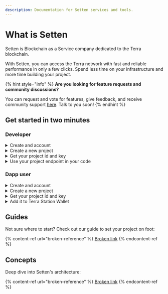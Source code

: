 ```yaml
---
description: Documentation for Setten services and tools.
---
```


# What is Setten

Setten is Blockchain as a Service company dedicated to the Terra blockchain.

With Setten, you can access the Terra network with fast and reliable performance in only a few clicks. Spend less time on your infrastructure and more time building your project.

{% hint style="info" %}
**Are you looking for feature requests and community discussions?**

You can request and vote for features, give feedback, and receive community support [here](https://github.com/orgs/setten-io/discussions). Talk to you soon!
{% endhint %}

## Get started in two minutes

### Developer

<details>

<summary>Create and account</summary>

1. Log in with Github or register on our [app](https://app.setten.io/login).

</details>

<details>

<summary>Create a new project</summary>

1. On the [Projects](https://app.setten.io/projects) page, click on [Add project](https://app.setten.io/projects/create).
2. Give it a descriptive name and click on "Create".
3. You will get redirected back to the [Project](https://app.setten.io/projects) page and should see your new project.

</details>

<details>

<summary>Get your project id and key</summary>

1. Click on the "Manage" button on your new project.
2. Copy the "Project ID" and "Key" fields.

</details>

<details>

<summary>Use your project endpoint in your code</summary>

{% code title="javascript" %}
```javascript
import { LCDClient } from '@terra-money/terra.js';

const settenProject = "37677fb03e7d426e8ecfd56f36655577"
const settenKey = "4e4a6106c6354339a263d23090559804"

// connect to bombay testnet
const terra = new LCDClient({
  URL: `https://:${settenKey}@bombay.lcd.setten.io/${settenProject}`,
  chainID: 'bombay-12',
});no

// ...
```
{% endcode %}

{% code title="python" %}
```python
import asyncio

from terra_sdk.client.lcd import AsyncLCDClient

SETTEN_PROJECT = "37677fb03e7d426e8ecfd56f36655577"
SETTEN_KEY = "4e4a6106c6354339a263d23090559804"


async def main():
    terra = AsyncLCDClient(f"https://bombay.lcd.setten.io/{SETTEN_PROJECT}", "bombay-12")
    terra.session.headers.add("X-Setten-Key", SETTEN_KEY)
    total_supply = await terra.bank.total()
    print(total_supply)
    # ...
    await terra.session.close()

asyncio.get_event_loop().run_until_complete(main())
```
{% endcode %}

</details>

### Dapp user

<details>

<summary>Create and account</summary>

1. Log in with Github or register on our [app](https://app.setten.io/login).

</details>

<details>

<summary>Create a new project</summary>

1. On the [Projects](https://app.setten.io/projects) page, click on [Add project](https://app.setten.io/projects/create).
2. Give it a descriptive name and click on "Create".
3. You will get redirected back to the [Project](https://app.setten.io/projects) page and should see your new project.

</details>

<details>

<summary>Get your project id and key</summary>

1. Click on the "Manage" button on your new project.
2. Copy the "Project ID" and "Key" fields.

</details>

<details>

<summary>Add it to Terra Station Wallet</summary>

1. Click on the cogwheel in the top right corner of the extension
2. Click on "Add a network >"
3. Fill the fields like so:

* **Name:** A descriptive name (no incidence on the network)
* **Chain ID:** "columbus-5" for mainnet
* **LCD:** `https://:KEY@columbus.lcd.setten.io/PROJECT_ID`\
  ``Be sure to replace KEY and PROJECT\_ID with the key and project id\
  you copied on the last step



</details>

## Guides

Not sure where to start? Check out our guide to set your project on foot:

{% content-ref url="broken-reference" %}
[Broken link](broken-reference)
{% endcontent-ref %}

## Concepts

Deep dive into Setten's architecture:

{% content-ref url="broken-reference" %}
[Broken link](broken-reference)
{% endcontent-ref %}
